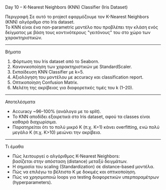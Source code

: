  Day 10 – K-Nearest Neighbors (KNN) Classifier (Iris Dataset)

 Περιγραφή
Σε αυτό το project εφαρμόζουμε τον K-Nearest Neighbors (KNN) αλγόριθμο στο Iris dataset.  
Το KNN είναι ένα non-parametric μοντέλο που προβλέπει την κλάση ενός δείγματος με βάση τους κοντινότερους "γειτόνους" του στο χώρο των χαρακτηριστικών.

---

 Βήματα
1. Φόρτωση του Iris dataset από το Seaborn.  
2. Κανονικοποίηση των χαρακτηριστικών με StandardScaler.  
3. Εκπαίδευση KNN Classifier με k=5.  
4. Αξιολόγηση του μοντέλου με accuracy και classification report.  
5. Οπτικοποίηση Confusion Matrix.  
6. Μελέτη της ακρίβειας για διαφορετικές τιμές του k (1–20).

---

 Αποτελέσματα
- Accuracy ~96–100% (ανάλογα με το split).  
- Το KNN αποδίδει εξαιρετικά στο Iris dataset, αφού τα classes είναι καθαρά διαχωρίσιμα.  
- Παρατηρείται ότι το πολύ μικρό K (π.χ. K=1) κάνει overfitting, ενώ πολύ μεγάλο K (π.χ. K>10) μειώνει την ακρίβεια.  

---

 Τι έμαθα
- Πώς λειτουργεί ο αλγόριθμος K-Nearest Neighbors:  
  βασίζεται στην απόσταση (distance) μεταξύ δειγμάτων.  
- Η σημασία του scaling (Standardization) σε distance-based μοντέλα.  
- Πώς να επιλέγω το βέλτιστο K με δοκιμές και οπτικοποίηση.  
- Πώς να χρησιμοποιώ loops για testing διαφορετικών υπερπαραμέτρων (hyperparameters).  
